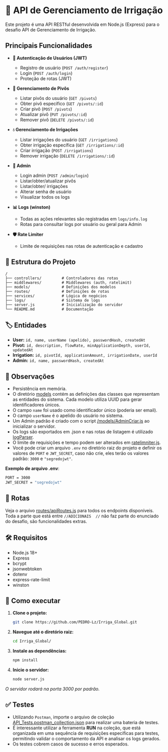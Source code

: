 # 🌱 API de Gerenciamento de Irrigação

Este projeto é uma API RESTful desenvolvida em Node.js (Express) para o desafio API de Gerenciamento de Irrigação.

## Principais Funcionalidades

- **🔑 Autenticação de Usuários (JWT)**
  - Registro de usuário (`POST /auth/register`)
  - Login (`POST /auth/login`)
  - Proteção de rotas (JWT)

- **🚿 Gerenciamento de Pivôs**
  - Listar pivôs do usuário (`GET /pivots`)
  - Obter pivô específico (`GET /pivots/:id`)
  - Criar pivô (`POST /pivots`)
  - Atualizar pivô (`PUT /pivots/:id`)
  - Remover pivô (`DELETE /pivots/:id`)

- **💧 Gerenciamento de Irrigações**
  - Listar irrigações do usuário (`GET /irrigations`)
  - Obter irrigação específica (`GET /irrigations/:id`)
  - Criar irrigação (`POST /irrigations`)
  - Remover irrigação (`DELETE /irrigations/:id`)

- **👑 Admin**
  - Login admin (`POST /admin/login`)
  - Listar/obter/atualizar pivôs
  - Listar/obter/ irrigações
  - Alterar senha de usuário
  - Visualizar todos os logs

- **📊 Logs (winston)**
  - Todas as ações relevantes são registradas em `logs/info.log`
  - Rotas para consultar logs por usuário ou geral para Admin

- **🛡️ Rate Limiter**
  - Limite de requisições nas rotas de autenticação e cadastro

## 📁 Estrutura do Projeto
```
/
├── controllers/         # Controladores das rotas  
├── middlewares/         # Middlewares (auth, ratelimit)  
├── models/              # Definições dos modelos  
├── routes/              # Definições de rotas  
├── services/            # Lógica de negócios  
├── logs/                # Sistema de logs  
├── server.js            # Inicialização do servidor  
└── README.md            # Documentação  
```

## 🏷️ Entidades

- **User:** `id, name, userName (apelido), passwordHash, createdAt`
- **Pivot:** `id, description, flowRate, minApplicationDepth, userId, updatedAt`
- **Irrigation:** `id, pivotId, applicationAmount, irrigationDate, userId`
- **Admin:** `id, name, passwordHash, createdAt`


## 📌 Observações

- Persistência em memória.
- O diretório [models](/models) contém as definições das classes que representam as entidades do sistema. Cada modelo utiliza UUID para gerar identificadores únicos.
- O campo `name` foi usado como identificador único (poderia ser email).
- O campo `userName` é o apelido do usuário no sistema.
- Um Admin padrão é criado com o script [/models/AdminCriar.js](/models/AdminCriar.js) ao inicializar o servidor.
- Os logs são exportados em .json e nas rotas de listagem é utilizado [logParser](logParser).
- O limite de requisições e tempo podem ser alterados em [ratelimniter.js](ratelimniter.js).
- Você pode criar um arquivo `.env` no diretório raiz do projeto e definir os valores de `PORT` e `JWT_SECRET`, caso não crie, eles terão os valores padrão: `3000` e `"segredojwt"`.

**Exemplo de arquivo .env**:
   ```bash
   PORT = 3000
   JWT_SECRET = "segredojwt"
   ```
  
## 🔗 Rotas

Veja o arquivo [routes/apiRoutes.js](routes/apiRoutes.js) para todos os endpoints disponíveis.  
Toda a parte que está entre `//ADICIONAIS  //` não faz parte do enunciado do desafio, são funcionalidades extras.

## 🛠️ Requisitos

- Node.js 18+
- Express
- bcrypt
- jsonwebtoken
- dotenv
- express-rate-limit
- winston

## 🚀 Como executar

1. **Clone o projeto:**
   ```bash
   git clone https://github.com/PEDRO-Lz/Irriga_Global.git
   ```
2. **Navegue até o diretório raiz:**
   ```bash
   cd Irriga_Global/
   ```
3. **Instale as dependências:**
   ```bash
   npm install
   ```
4. **Inicie o servidor:**
   ```bash
   node server.js
   ```  

*O servidor rodará na porta 3000 por padrão.*

 ## ✅ Testes
   - Utilizando `Postman`, importe o arquivo de coleção [API_Tests.postman_collection.json](API_Tests.postman_collection.json) para realizar uma bateria de testes.
   - É interessante utilizar a ferramenta **RUN** na coleção, que está organizada em uma sequência de requisições específicas para testes, permitindo validar o comportamento da API e analisar os logs gerados.
   - Os testes cobrem casos de sucesso e erros esperados.
